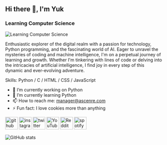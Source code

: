 ## Hi there 👋, I'm Yuk
### Learning Computer Science
![Learning Computer Science]([https://media1.giphy.com/media/S5h4gvxxc1qlG/giphy.gif?cid=ecf05e47tnbhgmynz1pzbiroj9l02uz6khzy9bdsdiai0jvp&ep=v1_gifs_search&rid=giphy.gif&ct=g](https://www.google.com/url?sa=i&url=https%3A%2F%2Fwww.pinterest.com%2Fpin%2F704743041699677931%2F&psig=AOvVaw0oCYH46ELxcMygX8C79H5Z&ust=1692896087243000&source=images&cd=vfe&opi=89978449&ved=0CBAQjRxqFwoTCJiP0Mif84ADFQAAAAAdAAAAABAE))

Enthusiastic explorer of the digital realm with a passion for technology, Python programming, and the fascinating world of AI. Eager to unravel the mysteries of coding and machine intelligence, I'm on a perpetual journey of learning and growth. Whether I'm tinkering with lines of code or delving into the intricacies of artificial intelligence, I find joy in every step of this dynamic and ever-evolving adventure.

Skills: Python / C / HTML / CSS / JavaScript

- 🔭 I’m currently working on Python 
- 🌱 I’m currently learning Python 
- 📫 How to reach me: manager@ascenre.com 
- ⚡ Fun fact: I love cookies more than anything 


[<img src='https://cdn.jsdelivr.net/npm/simple-icons@3.0.1/icons/github.svg' alt='github' height='40'>](https://github.com/AstralShinobi)  [<img src='https://cdn.jsdelivr.net/npm/simple-icons@3.0.1/icons/instagram.svg' alt='instagram' height='40'>](https://www.instagram.com/astralshinobi/)  [<img src='https://cdn.jsdelivr.net/npm/simple-icons@3.0.1/icons/twitter.svg' alt='twitter' height='40'>](https://twitter.com/syntaxastral)  [<img src='https://cdn.jsdelivr.net/npm/simple-icons@3.0.1/icons/youtube.svg' alt='YouTube' height='40'>](https://www.youtube.com/channel/AstralShinobi)  [<img src='https://cdn.jsdelivr.net/npm/simple-icons@3.0.1/icons/reddit.svg' alt='Reddit' height='40'>](https://www.reddit.com/user/p0wer1ess)  [<img src='https://cdn.jsdelivr.net/npm/simple-icons@3.0.1/icons/spotify.svg' alt='spotify' height='40'>](https://open.spotify.com/user/31lud6fxrgh3fsxotb4wsre5kycm)  

![GitHub stats](https://github-readme-stats.vercel.app/api?username=AstralShinobi&show_icons=true)  

